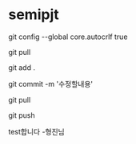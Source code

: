 # semipjt

git config --global core.autocrlf true



git pull

git add .

git commit -m '수정할내용'

git pull

git push

test합니다 -형진님